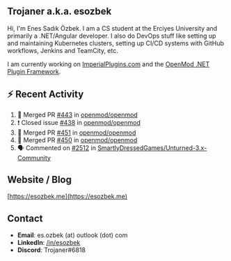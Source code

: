 ##  Trojaner a.k.a. esozbek
Hi, I'm Enes Sadık Özbek. I am a CS student at the Erciyes University and primarily a .NET/Angular developer. I also do DevOps stuff like setting up and maintaining Kubernetes clusters, setting up CI/CD systems with GitHub workflows, Jenkins and TeamCity, etc.

I am currently working on [ImperialPlugins.com](https://imperialplugins.com) and the [OpenMod .NET Plugin Framework](https://github.com/openmod/openmod). 

## :zap: Recent Activity

<!--START_SECTION:activity-->
1. 🎉 Merged PR [#443](https://github.com/openmod/openmod/pull/443) in [openmod/openmod](https://github.com/openmod/openmod)
2. ❗️ Closed issue [#438](https://github.com/openmod/openmod/issues/438) in [openmod/openmod](https://github.com/openmod/openmod)
3. 🎉 Merged PR [#451](https://github.com/openmod/openmod/pull/451) in [openmod/openmod](https://github.com/openmod/openmod)
4. 🎉 Merged PR [#450](https://github.com/openmod/openmod/pull/450) in [openmod/openmod](https://github.com/openmod/openmod)
5. 🗣 Commented on [#2512](https://github.com/SmartlyDressedGames/Unturned-3.x-Community/issues/2512) in [SmartlyDressedGames/Unturned-3.x-Community](https://github.com/SmartlyDressedGames/Unturned-3.x-Community)
<!--END_SECTION:activity-->

## Website / Blog
[https://esozbek.me](https://esozbek.me)

## Contact
- **Email**: es.ozbek (at) outlook (dot) com
- **LinkedIn**: [/in/esozbek](https://linkedin.com/in/esozbek)
- **Discord**: Trojaner#6818
